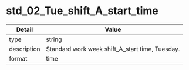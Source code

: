 # std_02_Tue_shift_A_start_time
| Detail | Value |
| ------ | ----- |
| type | string |
| description | Standard work week shift_A_start time, Tuesday. |
| format | time |
